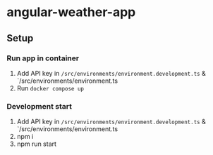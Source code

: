 # angular-weather-app

## Setup

### Run app in container
1.  Add API key in `/src/environments/environment.development.ts` & `/src/environments/environment.ts
2. Run `docker compose up`

### Development start
1.  Add API key in `/src/environments/environment.development.ts` & `/src/environments/environment.ts
2. npm i
3. npm run start
